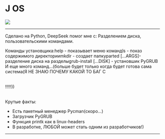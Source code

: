 # J OS

[![](https://img.shields.io/badge/License-MIT-yellow.svg)](https://opensource.org/licenses/MIT)
****
Сделано на Python, DeepSeek помог мне с: Разделением диска, пользовательскими командами. 
<table>
<tbody>Команды установщика:</tbody>
<tr>help - показывает меню команд</tr>
<tr>ls - показ содержимого директории</tr>
<tr>mkdir - создает папку</tr>
<tr>parted [...ARGS]- разделение диска на разделы</tr>
<tr>grub-install [...DISK] - установшик PyGRUB</tr>
И еще много команд...(больше будет только когда будет готова сама система(Я НЕ ЗНАЮ ПОЧЕМУ КАКОЙ ТО БАГ С <table> !!!!!))
</table>
Крутые факты:
<ul>
<li>Есть пакетный менеджер Pycman(скоро...)</li>
<li>Загрузчик PyGRUB</li>
<li>Функция printk как в linux-headers</li>
<li>В разработке, ЛЮБОЙ может стать одним из разработчиков!)</li>
</ul>

****
